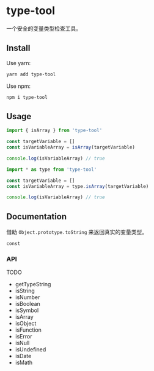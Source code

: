 # type-tool

一个安全的变量类型检查工具。

## Install

Use yarn:

```bash
yarn add type-tool
```

Use npm:

```bash
npm i type-tool
```

## Usage

```js
import { isArray } from 'type-tool'

const targetVariable = []
const isVariableArray = isArray(targetVariable)

console.log(isVariableArray) // true
```

```js
import * as type from 'type-tool'

const targetVariable = []
const isVariableArray = type.isArray(targetVariable)

console.log(isVariableArray) // true
```

## Documentation

借助 `Object.prototype.toString` 来返回真实的变量类型。

```
const 
```

### API

TODO

- getTypeString
- isString
- isNumber
- isBoolean
- isSymbol
- isArray
- isObject
- isFunction
- isError
- isNull
- isUndefined
- isDate
- isMath
